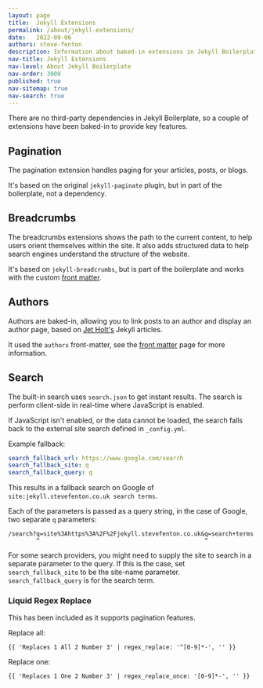 ```yaml
---
layout: page
title:  Jekyll Extensions
permalink: /about/jekyll-extensions/
date:   2022-09-06
authors: steve-fenton
description: Information about baked-in extensions in Jekyll Boilerplate.
nav-title: Jekyll Extensions
nav-level: About Jekyll Boilerplate
nav-order: 3000
published: true
nav-sitemap: true
nav-search: true
---
```


There are no third-party dependencies in Jekyll Boilerplate, so a couple of extensions have been baked-in to provide key features.

## Pagination

The pagination extension handles paging for your articles, posts, or blogs.

It's based on the original `jekyll-paginate` plugin, but in part of the boilerplate, not a dependency.

## Breadcrumbs

The breadcrumbs extensions shows the path to the current content, to help users orient themselves within the site. It also adds structured data to help search engines understand the structure of the website.

It's based on `jekyll-breadcrumbs`, but is part of the boilerplate and works with the custom [front matter](/about/front-matter/).

## Authors

Authors are baked-in, allowing you to link posts to an author and display an author page, based on [Jet Holt's](https://jetholt.com/jekyll/) Jekyll articles.

It used the `authors` front-matter, see the [front matter](/about/front-matter/) page for more information.

## Search

The built-in search uses `search.json` to get instant results. The search is perform client-side in real-time where JavaScript is enabled.

If JavaScript isn't enabled, or the data cannot be loaded, the search falls back to the external site search defined in `_config.yml`.

Example fallback:

```yaml
search_fallback_url: https://www.google.com/search
search_fallback_site: q
search_fallback_query: q
```

This results in a fallback search on Google of `site:jekyll.stevefenton.co.uk search terms`.

Each of the parameters is passed as a query string, in the case of Google, two separate `q` parameters:

```
/search?q=site%3Ahttps%3A%2F%2Fjekyll.stevefenton.co.uk&q=search+terms
        ^                                               ^
```

For some search providers, you might need to supply the site to search in a separate parameter to the query. If this is the case, set `search_fallback_site` to be the site-name parameter. `search_fallback_query` is for the search term.

### Liquid Regex Replace

This has been included as it supports pagination features.

Replace all:

    {{ 'Replaces 1 All 2 Number 3' | regex_replace: '^[0-9]*-', '' }}

Replace one:

    {{ 'Replaces 1 One 2 Number 3' | regex_replace_once: '[0-9]*-', '' }}